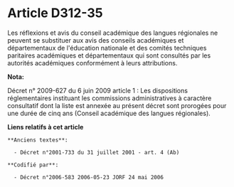 # Article D312-35

Les réflexions et avis du conseil académique des langues régionales ne peuvent se substituer aux avis des conseils
académiques et départementaux de l'éducation nationale et des comités techniques paritaires académiques et départementaux qui
sont consultés par les autorités académiques conformément à leurs attributions.

**Nota:**

Décret n° 2009-627 du 6 juin 2009 article 1 : Les dispositions réglementaires instituant les commissions administratives à
caractère consultatif dont la liste est annexée au présent décret sont prorogées pour une durée de cinq ans (Conseil
académique des langues régionales).

**Liens relatifs à cet article**

	**Anciens textes**:

	  - Décret n°2001-733 du 31 juillet 2001 - art. 4 (Ab)

	**Codifié par**:

	  - Décret n°2006-583 2006-05-23 JORF 24 mai 2006
